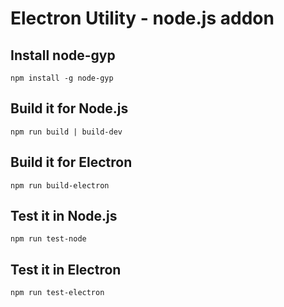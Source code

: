 # Electron Utility - node.js addon

## Install node-gyp

    npm install -g node-gyp

## Build it for Node.js

    npm run build | build-dev

## Build it for Electron

    npm run build-electron

## Test it in Node.js

    npm run test-node

## Test it in Electron

    npm run test-electron

